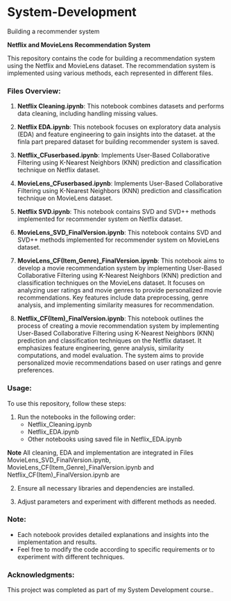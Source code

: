 # System-Development
Building a recommender system 


**Netflix and MovieLens Recommendation System**

This repository contains the code for building a recommendation system using the Netflix and MovieLens dataset. The recommendation system is implemented using various methods, each represented in different files.

### Files Overview:

1. **Netflix Cleaning.ipynb**: This notebook combines datasets and performs data cleaning, including handling missing values.

2. **Netflix EDA.ipynb**: This notebook focuses on exploratory data analysis (EDA) and feature engineering to gain insights into the dataset. at the finla part prepared dataset for building recommender system is saved.

3. **Netflix_CFuserbased.ipynb**: Implements User-Based Collaborative Filtering using K-Nearest Neighbors (KNN) prediction and classification technique on Netflix dataset.

4. **MovieLens_CFuserbased.ipynb**: Implements User-Based Collaborative Filtering using K-Nearest Neighbors (KNN) prediction and classification technique on MovieLens dataset.

5. **Netflix SVD.ipynb**: This notebook contains SVD and SVD++  methods implemented for recommender system on Netflix dataset.

6. **MovieLens_SVD_FinalVersion.ipynb**: This notebook contains SVD and SVD++  methods implemented for recommender system on MovieLens dataset.

7. **MovieLens_CF(Item_Genre)_FinalVersion.ipynb**: This notebook aims to develop a movie recommendation system by implementing User-Based Collaborative Filtering using K-Nearest Neighbors (KNN) prediction and classification techniques on the MovieLens dataset. It focuses on analyzing user ratings and movie genres to provide personalized movie recommendations. Key features include data preprocessing, genre analysis, and implementing similarity measures for recommendation.

8. **Netflix_CF(Item)_FinalVersion.ipynb**: This notebook outlines the process of creating a movie recommendation system by implementing User-Based Collaborative Filtering using K-Nearest Neighbors (KNN) prediction and classification techniques on the Netflix dataset. It emphasizes feature engineering, genre analysis, similarity computations, and model evaluation. The system aims to provide personalized movie recommendations based on user ratings and genre preferences.


### Usage:

To use this repository, follow these steps:

1. Run the notebooks in the following order:
   - Netflix_Cleaning.ipynb
   - Netflix_EDA.ipynb
   - Other notebooks using saved file in Netflix_EDA.ipynb
     
**Note** All cleaning, EDA and implementation are integrated in Files MovieLens_SVD_FinalVersion.ipynb, MovieLens_CF(Item_Genre)_FinalVersion.ipynb and Netflix_CF(Item)_FinalVersion.ipynb are 

2. Ensure all necessary libraries and dependencies are installed.

3. Adjust parameters and experiment with different methods as needed.

### Note:

- Each notebook provides detailed explanations and insights into the implementation and results.
- Feel free to modify the code according to specific requirements or to experiment with different techniques.

### Acknowledgments:

This project was completed as part of my System Development course..

